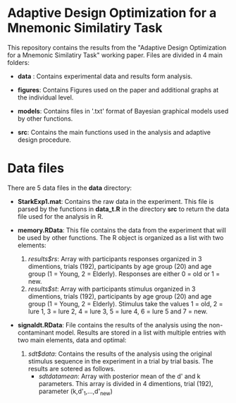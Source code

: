 Adaptive Design Optimization for a Mnemonic Similatiry Task
===========================================================

This repository contains the results from the "Adaptive Design Optimization for a Mnemonic Similatiry Task" working paper. Files are divided in 4 main folders:

* __data__ : Contains experimental data and results form analysis.

* __figures__: Contains Figures used on the paper and additional graphs at the individual level.

* __models__: Contains files in '.txt' format of Bayesian graphical models used by other functions.

* __src__: Contains the main functions used in the analysis and adaptive design procedure.

# Data files

There are 5 data files in the __data__ directory:

* __StarkExp1.mat__: Contains the raw data in the experiment. This file is parsed by the functions in __data_t.R__ in the directory __src__ to return the data file used for the analysis in R.

* __memory.RData__: This file contains the data from the experiment that will be used by other functions. The R object is organized as a list with two elements:
    1. *results$rs*: Array with participants responses organized in 3 dimentions, trials (192), participants by age group (20) and age group (1 = Young, 2 = Elderly). Responses are either 0 = old or 1 = new.
    2. *results$st*: Array with participants stimulus organized in 3 dimentions, trials (192), participants by age group (20) and age group (1 = Young, 2 = Elderly). Stimulus take the values 1 = old, 2 = lure 1, 3 = lure 2, 4 = lure 3, 5 = lure 4, 6 = lure 5 and 7 = new.

* __signaldt.RData__: File contains the results of the analysis using the non-contaminant model. Results are stored in a list with multiple entries with two main elements, data and optimal:
    1. *sdt$data*: Contains the results of the analysis using the original stimulus sequence in the experiment in a trial by trial basis. The results are sotered as follows.
        - *sdt$data$mean*: Array with posterior mean of the d' and k parameters. This array is divided in 4 dimentions, trial (192), parameter (k,d'<sub>1</sub>,...,d'<sub>new</sub>)
